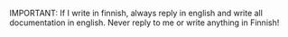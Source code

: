 IMPORTANT: If I write in finnish, always reply in english and write all documentation in english. Never reply to me or write anything in Finnish!
